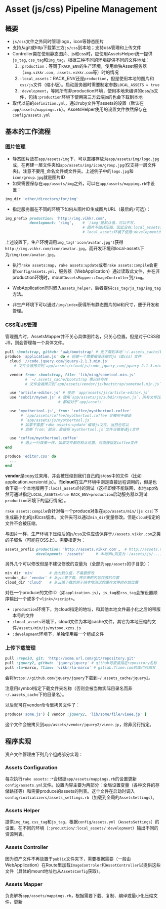 # Asset (js/css) Pipeline Management

## 概要

- `js/css`文件之外同时管理logo，icon等静态图片
- 支持从git或http下载第三方`js/css`到本地；支持oss管理和上传文件
- Controller类在使用静态图片、js和css时，应使用AssetsHelper统一提供`js_tag`, `css_tag`和`img_tag`，根据三种不同的环境提供不同的文件地址：
    1. `:production`：等同于`RACK_ENV`的生产环境，使用单独Asset服务器（`img.vikkr.com, assets.vikkr.com`等）时的情况
    2. `:local_assets`：RACK_ENV还是`production`，但是使用本地的图片和`css/js`文件（缩小版）。启动服务器时需要制定参数`LOCAL_ASSETS = true`
    3. `:development`，等同所有非production环境，使用本地未编译的css/js文件，包括`:production`环境下使用第三方云端js的也会下载到本地
- 取代以前的`definition.yml`，通过ruby文件写assets的设置（默认在`app/assets/mappings.rb`）。AssetsHelper使用的设置文件依然保存在`config/assets.yml`

## 基本的工作流程

### 图片管理

- 静态图片放在`app/assets/img`下，可以直接存放为`app/assets/img/logo.jpg`或，在再建一层文件夹如`app/assets/img/icon/group.jpg`(仅支持一层文件夹)。注意不要用`_`命名文件或文件夹。上述例子中的`logo.jpg`和`icon/group.jpg`就是图片ID
- 如果需要保存在`app/assets/img`之外，可以在`app/assets/mapping.rb`中设置：

~~~~~~~~~~~~~~~~~~~~~ruby
img_dir 'other/directory/for/img'
~~~~~~~~~~~~~~~~~~~~~~~~~~~~~~~~~~

- 指定服务器在不同的环境下如何从图片ID生成图片URL（最后的`/`可选）：

~~~~~~~~~~~~~~~~~~~~~ruby
img_prefix production: 'http://img.vikkr.com',
           development: '/img',    # '/img'是默认值，可以不写，
                                   # 图片不编译压缩，因此没有:local_assets设置，
                                   # local_assets环境下使用:development的路径

~~~~~~~~~~~~~~~~~~~~~~~~~~~~~~~~~~

上述设置下，生产环境调用`img_tag('icon/avatar.jpg')`获得`http://img.vikkr.com/icon/avatar.jpg`，而开发环境和local-assets下为`/img/icon/avatar.jpg`。

- 执行`rake assets:map`，`rake assets:update`或者`rake assets:compile`会更新`config/assets.yml`，服务器（WebApplication）通过读取此文件，并在非production环境时，mount`AssetsMapper::ImageController`到`/img`。

- WebApplication同时嵌入`assets_helper`，后者提供`css_tag/js_tag/img_tag`方法。

- 非生产环境下可以通过`/img/index`获得所有静态图片的id和尺寸，便于开发和管理。

### CSS和JS管理

管理图片时，AssetsMapper并不关心具体图片名，只关心位置。但是对于CSS和JS，则会管理每一个具体文件。

~~~~~~~~~~~~~~~~~~~ruby
pull :bootstrap, github: 'awb/bootstrap' # 先下载到本地`~/.assets_cache/bootstrap`
produce 'application.js' do # 创建一个需要编译压缩的js（或css）文件
  cloud '//code.jquery.com/jquery-2.1.3.min.js'
    # 文件会被拷贝到`app/assets/cloud/js/code_jquery_com/jquery-2.1.3.min.js`

  vendor from: :bootstrap, file: 'lib/ming/sometool.min.js'
         # `~/.assets_cache/bootstrap`需已经存在
         # 文件会被拷贝到`app/assets/vendor/js/bootstrap/sometool.min.js`

  use 'article-editor.js' # 使用 `app/assets/js/article-editor.js`
  use 'subdir/myown.js' # 使用`app/assets/js/subdir/myown.js`，所有文件ID的指定
                        # 都相对于`app/assets`

  use 'myothertool.js', from: 'coffee/myothertool.coffee'
       # `app/assets/coffee/myothertool.coffee`会被用于编译
       # `app/assets/js/myothertool.js`
       # 如果不需要`rake assets:update`编译js文件，当然也可以
       # 忽略`from:`部分，直接将`myothertool.js`文件当做普通js文件

  use 'coffee/myothertool.coffee'
       # 遇上一行效果一样，如果文件都在默认位置，可直接指定coffee文件
end

produce 'editor.css' do
  ...
end
~~~~~~~~~~~~~~~~~~~~~~~~~~~

**vendor**是copy过来用、并会被压缩到我们自己的js/css中的文件（比如application.versionid.js）。而**cloud**在生产环境中则是直接远程调用的，但是也会下载一个本地版用于`:local_assets`时的测试（这样即使不能联网，本地app依然可通过指定`LOCAL_ASSETS=true RACK_ENV=production`启动服务器以测试`production`环境下的运行情况）。

`rake assets:compile`会针对每一个produce对象在`app/assets/min/(js|css)`下生成最小化的js和css版本。
文件夹可以通过`min_dir`变量修改。但是`cloud`指定的文件不会被压缩。

与图片一样，生产环境下压缩后的js/css文件应该保存于`//assets.vikkr.com`之类的子域名（可能在OSS上）。需要指定为：

~~~~~~~~~~~~~~ruby
assets_prefix production: 'http://assets.vikkr.com',  # http://assets.vikkr.com/js/...
              development: '/assets'     # 本地URL则变为：/assets/js/...，或/assets/min/js/...

~~~~~~~~~~~~~~~~~~~~~

另外几个可以修改但是不建议修改的变量为（全部为`app/assets`的子目录）：

~~~~~~~~~~~~~~~ruby
min_dir 'min'       # 此为默认值，不需要修改
vendor_dir 'vendor' # 从git等下载、拷贝来的内容存放的位置
cloud_dir 'cloud'   # 从云端下载的用于纯本地测试的缓存文件的存放位置
~~~~~~~~~~~~~~~~~~~~~~

对任一个produce的文件ID（如`application.js`），`js_tag`和`css_tag`会按设置顺序输出一个或多个`<link>/<script>`。

- `:production`环境下，为cloud指定的地址，和其他本地文件最小化之后的带版本号的文件
- `:local_assets`环境下，cloud文件为本地cache文件，其它为本地压缩的文件`/assets/min/js/mytooo.xzxs.js`
- `:development`环境下，单独使用每一个组成文件

### 上传下载管理

~~~~~~~~~~~~~~~~~~~~~~ruby
pull :repoid, git: 'http://some.url.com/git/repository.git'
pull :jquery2, github: 'jquery/jquery' # github可直接指定repository名称
pull :la-marco, 7lime: 'vikkr/la-marco' # gitlab.7lime.com的库也可缩写
~~~~~~~~~~~~~~~~~~~~~~~~~~

会将`https://github.com/jquery/jquery`下载到`~/.assets_cache/jquery2`。

注意用symbol指定下载文件夹名称（否则会被当做实际目录名而非`~/.aasets_cache`下的目录名）。

以后就可在vendor命令里拷贝文件了：

~~~~~~~~~~~~~~~~~~~~~~ruby
produce('some.js') { vendor :jquery2, 'lib/some/file/vieee.jp' }
~~~~~~~~~~~~~~~~~~~~~~~~~~

这个文件会被拷贝到`app/assets/vendor/jquery2/vieee.jp`，除非另行指定。

## 程序实现

资产文件管理由下列几个组成部分实现：

### Assets Configuration

每次执行`rake assets::*`会根据`app/assets/mappings.rb`的设置更新`config/assets.yml`文件。设置内容主要为两部分：全局设置变量（各种文件的存储路径等）和需要produce的assets的列表。这个文件在启动时调入`config/initializers/assets_settings.rb`（加载到全局的`AssetsSettings`）。

### Assets Helper

提供`img_tag`, `css_tag`和`js_tag`，根据`config/assets.yml`（`AssetsSettings`）的设置，在不同的环境（`:production/:local_assets/:development`）输出不同的资源列表。

### Assets Controller

因为资产文件不再放置于`public`文件夹下，需要根据需要（一般由WebApplication）在Route里加载`ImageControler`和`AssetController`以提供这些文件（具体的mount地址也从`AssetsConfig`获取）。

### Assets Mapper

负责解析`app/assets/mappings.rb`，根据需要下载、复制、编译或最小化压缩文件，更新
